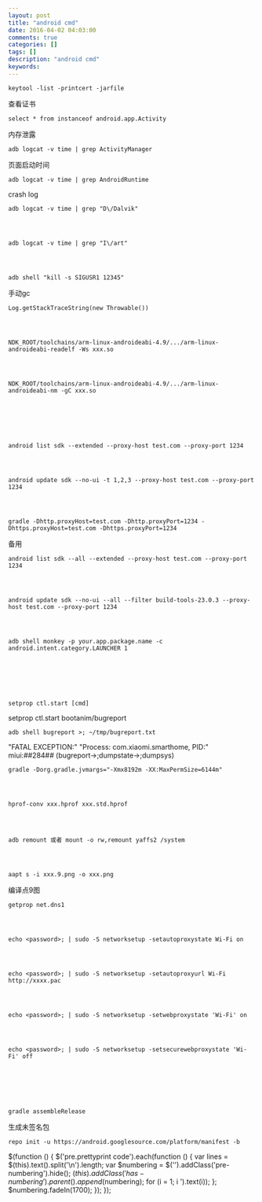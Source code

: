 ```yaml
---
layout: post
title: "android cmd"
date: 2016-04-02 04:03:00 
comments: true
categories: []
tags: []
description: "android cmd"
keywords: 
---
```



 
  
   
    keytool -list -printcert -jarfile
   
   查看证书
  
  
   
    select * from instanceof android.app.Activity
   
   内存泄露
  
  
   
    adb logcat -v time | grep ActivityManager
   
   页面启动时间
  
  
   
    adb logcat -v time | grep AndroidRuntime
   
   crash log
  
  
   
    adb logcat -v time | grep "D\/Dalvik"
   
  
  
   
    adb logcat -v time | grep "I\/art"
   
  
  
   
    adb shell "kill -s SIGUSR1 12345"
   
   手动gc
  
  
   
    Log.getStackTraceString(new Throwable())
   
  
  
   
    NDK_ROOT/toolchains/arm-linux-androideabi-4.9/.../arm-linux-androideabi-readelf -Ws xxx.so
   
  
  
   
    NDK_ROOT/toolchains/arm-linux-androideabi-4.9/.../arm-linux-androideabi-nm -gC xxx.so
   
  
  
   
  
  
   
    android list sdk --extended --proxy-host test.com --proxy-port 1234
   
  
  
   
    android update sdk --no-ui -t 1,2,3 --proxy-host test.com --proxy-port 1234
   
  
  
   
    gradle -Dhttp.proxyHost=test.com -Dhttp.proxyPort=1234 -Dhttps.proxyHost=test.com -Dhttps.proxyPort=1234
   
   
    
   
  
  
   备用
  
  
   
    android list sdk --all --extended --proxy-host test.com --proxy-port 1234
   
  
  
   
    android update sdk --no-ui --all --filter build-tools-23.0.3 --proxy-host test.com --proxy-port 1234
   
  
  
   
    adb shell monkey -p your.app.package.name -c android.intent.category.LAUNCHER 1
   
  
  
   
  
  
   
    setprop ctl.start [cmd]
   
   setprop ctl.start bootanim/bugreport
  
  
   
    adb shell bugreport >; ~/tmp/bugreport.txt
   
  
  "FATAL EXCEPTION:"
"Process: com.xiaomi.smarthome, PID:"
  miui:*#*#284#*#*     (bugreport->;dumpstate->;dumpsys)
  
   
    gradle -Dorg.gradle.jvmargs="-Xmx8192m -XX:MaxPermSize=6144m"
   
  
  
   
    hprof-conv xxx.hprof xxx.std.hprof
   
  
  
   
    adb remount 或者 mount -o rw,remount yaffs2 /system
   
  
  
   
    aapt s -i xxx.9.png -o xxx.png
   
   编译点9图
  
  
   
    getprop net.dns1
   
  
  
   
    echo <password>; | sudo -S networksetup -setautoproxystate Wi-Fi on
   
  
  
   
    echo <password>; | sudo -S networksetup -setautoproxyurl Wi-Fi http://xxxx.pac
   
  
  
   
    echo <password>; | sudo -S networksetup -setwebproxystate 'Wi-Fi' on
   
  
  
   
    echo <password>; | sudo -S networksetup -setsecurewebproxystate 'Wi-Fi' off
   
  
  
   
  
  
   
    gradle assembleRelease
   
   生成未签名包
  
  
   
  
  
   
    repo init -u https://android.googlesource.com/platform/manifest -b
   
  
 
 
  $(function () {
                $('pre.prettyprint code').each(function () {
                    var lines = $(this).text().split('\n').length;
                    var $numbering = $('').addClass('pre-numbering').hide();
                    $(this).addClass('has-numbering').parent().append($numbering);
                    for (i = 1; i ').text(i));
                    };
                    $numbering.fadeIn(1700);
                });
            });
 


